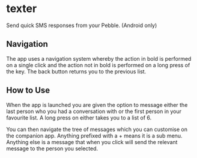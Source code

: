 texter
======

Send quick SMS responses from your Pebble. (Android only)

Navigation
------------

The app uses a navigation system whereby the action in bold is performed on a single click and the action not in bold is performed on a long press of the key. The back button returns you to the previous list.

How to Use
--------------

When the app is launched you are given the option to message either the last person who you had a conversation with or the first person in your favourite list. A long press on either takes you to a list of 6.

You can then navigate the tree of messages which you can customise on the companion app. Anything prefixed with a + means it is a sub menu. Anything else is a message that when you click will send the relevant message to the person you selected.
